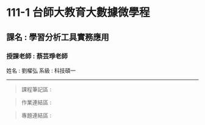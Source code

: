 # 111-1 台師大教育大數據微學程
<h2>課名 : 學習分析工具實務應用</h2>

<h3>授課老師 : 蔡芸琤老師</h3>

<body>
姓名 : 劉櫂弘
系級 : 科技碩一
</body>

-------

> 課程筆記區 :

> 作業連結區 :

> 專題連結區 :

